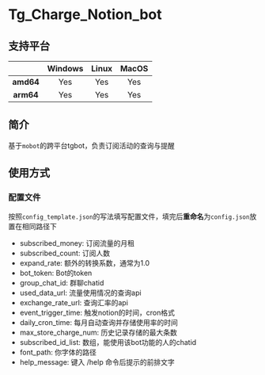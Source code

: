 # Tg_Charge_Notion_bot

## 支持平台

|           | Windows | Linux | MacOS |
| :-------: | :-----: | :---: | :---: |
| **amd64** |   Yes   |  Yes  |  Yes  |
| **arm64** |   Yes   |  Yes  |  Yes  |


## 简介
基于`mobot`的跨平台tgbot，负责订阅活动的查询与提醒

## 使用方式

### 配置文件
按照`config_template.json`的写法填写配置文件，填完后**重命名**为`config.json`放置在相同路径下

- subscribed_money: 订阅流量的月租
- subscribed_count: 订阅人数
- expand_rate: 额外的转换系数，通常为1.0
- bot_token: Bot的token
- group_chat_id: 群聊chatid
- used_data_url: 流量使用情况的查询api
- exchange_rate_url: 查询汇率的api
- event_trigger_time: 触发notion的时间，cron格式
- daily_cron_time: 每月自动查询并存储使用率的时间
- max_store_charge_num: 历史记录存储的最大条数
- subscribed_id_list: 数组，能使用该bot功能的人的chatid
- font_path: 你字体的路径
- help_message: 键入 /help 命令后提示的前排文字